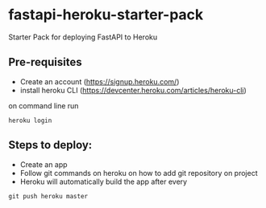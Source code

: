 # fastapi-heroku-starter-pack
Starter Pack for deploying FastAPI to Heroku


## Pre-requisites
- Create an account (https://signup.heroku.com/)
- install heroku CLI  (https://devcenter.heroku.com/articles/heroku-cli)

on command line run 
```
heroku login
```

## Steps to deploy:
-  Create an app
-  Follow git commands on heroku on how to add git repository on project
-  Heroku will automatically build the app after every 
```
git push heroku master
```
